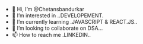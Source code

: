 - 👋 Hi, I’m @Chetansbandurkar
- 👀 I’m interested in ..DEVELOPEMENT.
- 🌱 I’m currently learning .JAVASCRIPT & REACT.JS..
- 💞️ I’m looking to collaborate on DSA...
- 📫 How to reach me .LINKEDIN..

<!---
Chetansbandurkar/Chetansbandurkar is a ✨ special ✨ repository because its `README.md` (this file) appears on your GitHub profile.
You can click the Preview link to take a look at your changes.
--->
